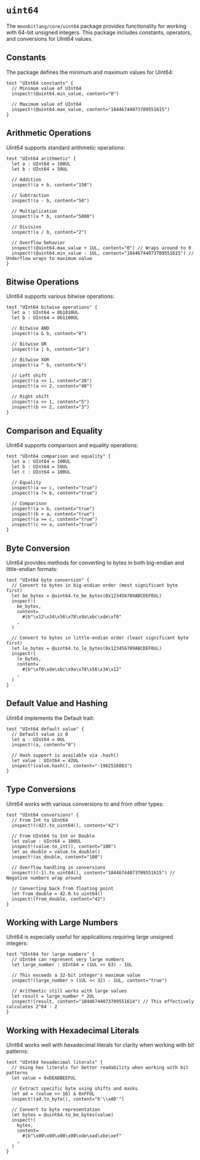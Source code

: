 # `uint64`

The `moonbitlang/core/uint64` package provides functionality for working with 64-bit unsigned integers. This package includes constants, operators, and conversions for UInt64 values.

## Constants

The package defines the minimum and maximum values for UInt64:

```moonbit
test "UInt64 constants" {
  // Minimum value of UInt64
  inspect!(@uint64.min_value, content="0")

  // Maximum value of UInt64
  inspect!(@uint64.max_value, content="18446744073709551615")
}
```

## Arithmetic Operations

UInt64 supports standard arithmetic operations:

```moonbit
test "UInt64 arithmetic" {
  let a : UInt64 = 100UL
  let b : UInt64 = 50UL

  // Addition
  inspect!(a + b, content="150")

  // Subtraction
  inspect!(a - b, content="50")

  // Multiplication
  inspect!(a * b, content="5000")

  // Division
  inspect!(a / b, content="2")

  // Overflow behavior
  inspect!(@uint64.max_value + 1UL, content="0") // Wraps around to 0
  inspect!(@uint64.min_value - 1UL, content="18446744073709551615") // Underflow wraps to maximum value
}
```

## Bitwise Operations

UInt64 supports various bitwise operations:

```moonbit
test "UInt64 bitwise operations" {
  let a : UInt64 = 0b1010UL
  let b : UInt64 = 0b1100UL

  // Bitwise AND
  inspect!(a & b, content="8")

  // Bitwise OR
  inspect!(a | b, content="14")

  // Bitwise XOR
  inspect!(a ^ b, content="6")

  // Left shift
  inspect!(a << 1, content="20")
  inspect!(a << 2, content="40")

  // Right shift
  inspect!(a >> 1, content="5")
  inspect!(b >> 2, content="3")
}
```

## Comparison and Equality

UInt64 supports comparison and equality operations:

```moonbit
test "UInt64 comparison and equality" {
  let a : UInt64 = 100UL
  let b : UInt64 = 50UL
  let c : UInt64 = 100UL

  // Equality
  inspect!(a == c, content="true")
  inspect!(a != b, content="true")

  // Comparison
  inspect!(a > b, content="true")
  inspect!(b < a, content="true")
  inspect!(a >= c, content="true")
  inspect!(c <= a, content="true")
}
```

## Byte Conversion

UInt64 provides methods for converting to bytes in both big-endian and little-endian formats:

```moonbit
test "UInt64 byte conversion" {
  // Convert to bytes in big-endian order (most significant byte first)
  let be_bytes = @uint64.to_be_bytes(0x123456789ABCDEF0UL)
  inspect!(
    be_bytes,
    content=
      #|b"\x12\x34\x56\x78\x9a\xbc\xde\xf0"
    ,
  )

  // Convert to bytes in little-endian order (least significant byte first)
  let le_bytes = @uint64.to_le_bytes(0x123456789ABCDEF0UL)
  inspect!(
    le_bytes,
    content=
      #|b"\xf0\xde\xbc\x9a\x78\x56\x34\x12"
    ,
  )
}
```

## Default Value and Hashing

UInt64 implements the Default trait:

```moonbit
test "UInt64 default value" {
  // Default value is 0
  let a : UInt64 = 0UL
  inspect!(a, content="0")

  // Hash support is available via .hash()
  let value : UInt64 = 42UL
  inspect!(value.hash(), content="-1962516083")
}
```

## Type Conversions

UInt64 works with various conversions to and from other types:

```moonbit
test "UInt64 conversions" {
  // From Int to UInt64
  inspect!((42).to_uint64(), content="42")

  // From UInt64 to Int or Double
  let value : UInt64 = 100UL
  inspect!(value.to_int(), content="100")
  let as_double = value.to_double()
  inspect!(as_double, content="100")

  // Overflow handling in conversions
  inspect!((-1).to_uint64(), content="18446744073709551615") // Negative numbers wrap around

  // Converting back from floating point
  let from_double = 42.0.to_uint64()
  inspect!(from_double, content="42")
}
```

## Working with Large Numbers

UInt64 is especially useful for applications requiring large unsigned integers:

```moonbit
test "UInt64 for large numbers" {
  // UInt64 can represent very large numbers
  let large_number : UInt64 = (1UL << 63) - 1UL

  // This exceeds a 32-bit integer's maximum value
  inspect!(large_number > (1UL << 32) - 1UL, content="true")

  // Arithmetic still works with large values
  let result = large_number * 2UL
  inspect!(result, content="18446744073709551614") // This effectively calculates 2^64 - 2
}
```

## Working with Hexadecimal Literals

UInt64 works well with hexadecimal literals for clarity when working with bit patterns:

```moonbit
test "UInt64 hexadecimal literals" {
  // Using hex literals for better readability when working with bit patterns
  let value = 0xDEADBEEFUL

  // Extract specific byte using shifts and masks
  let ad = (value >> 16) & 0xFFUL
  inspect!(ad.to_byte(), content="b'\\xAD'")

  // Convert to byte representation
  let bytes = @uint64.to_be_bytes(value)
  inspect!(
    bytes,
    content=
      #|b"\x00\x00\x00\x00\xde\xad\xbe\xef"
    ,
  )
}
```
